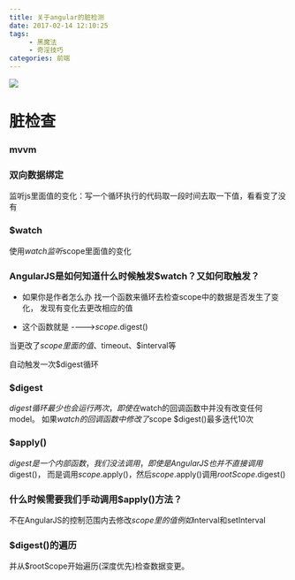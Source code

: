 ```yaml
---
title: 关于angular的脏检测
date: 2017-02-14 12:10:25
tags:   
     - 黑魔法
     - 奇淫技巧
categories: 前端
---
```

![](http://p1.bqimg.com/567571/69b804a759e3cd07.jpg)
# 脏检查
### mvvm
### 双向数据绑定

监听js里面值的变化：写一个循环执行的代码取一段时间去取一下值，看看变了没有

### $watch
使用$watch监听$scope里面值的变化

### AngularJS是如何知道什么时候触发$watch？又如何取触发？
- 如果你是作者怎么办
  找一个函数来循环去检查scope中的数据是否发生了变化，
  发现有变化去更改相应的值
  
- 这个函数就是 ---->$scope.$digest()


当更改了$scope里面的值、$timeout、$interval等

自动触发一次$digest循环

### $digest
 $digest循环最少也会运行两次，即使在$watch的回调函数中并没有改变任何model。
如果$watch的回调函数中修改了$scope
$digest()最多迭代10次

### $apply()
$digest是一个内部函数，我们没法调用，
即使是AngularJS也并不直接调用$digest()，
而是调用$scope.$apply()，然后$scope.$apply()调用$rootScope.$digest()

### 什么时候需要我们手动调用$apply()方法？
不在AngularJS的控制范围内去修改$scope里的值
例如$interval和setInterval
### $digest()的遍历
 并从$rootScope开始遍历(深度优先)检查数据变更。
